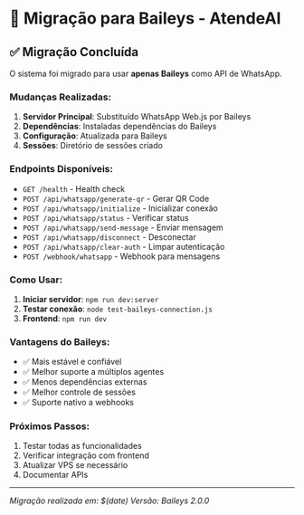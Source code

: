 # 🔄 Migração para Baileys - AtendeAI

## ✅ Migração Concluída

O sistema foi migrado para usar **apenas Baileys** como API de WhatsApp.

### Mudanças Realizadas:

1. **Servidor Principal**: Substituído WhatsApp Web.js por Baileys
2. **Dependências**: Instaladas dependências do Baileys
3. **Configuração**: Atualizada para Baileys
4. **Sessões**: Diretório de sessões criado

### Endpoints Disponíveis:

- `GET /health` - Health check
- `POST /api/whatsapp/generate-qr` - Gerar QR Code
- `POST /api/whatsapp/initialize` - Inicializar conexão
- `POST /api/whatsapp/status` - Verificar status
- `POST /api/whatsapp/send-message` - Enviar mensagem
- `POST /api/whatsapp/disconnect` - Desconectar
- `POST /api/whatsapp/clear-auth` - Limpar autenticação
- `POST /webhook/whatsapp` - Webhook para mensagens

### Como Usar:

1. **Iniciar servidor**: `npm run dev:server`
2. **Testar conexão**: `node test-baileys-connection.js`
3. **Frontend**: `npm run dev`

### Vantagens do Baileys:

- ✅ Mais estável e confiável
- ✅ Melhor suporte a múltiplos agentes
- ✅ Menos dependências externas
- ✅ Melhor controle de sessões
- ✅ Suporte nativo a webhooks

### Próximos Passos:

1. Testar todas as funcionalidades
2. Verificar integração com frontend
3. Atualizar VPS se necessário
4. Documentar APIs

---
*Migração realizada em: $(date)*
*Versão: Baileys 2.0.0*
